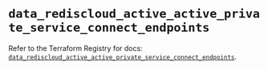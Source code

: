 # `data_rediscloud_active_active_private_service_connect_endpoints`

Refer to the Terraform Registry for docs: [`data_rediscloud_active_active_private_service_connect_endpoints`](https://registry.terraform.io/providers/redislabs/rediscloud/2.7.1/docs/data-sources/active_active_private_service_connect_endpoints).
